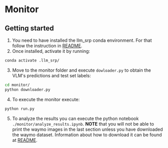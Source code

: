 # Monitor

## Getting started

1. You need to have installed the llm_srp conda environment. For that follow the instruction in [README](../README.md).
2. Once installed, activate it by running:
```bash
conda activate .llm_srp/
```
3. Move to the monitor folder and execute `dowloader.py` to obtain the VLM's predictions and test set labels:
```bash
cd monitor/
python downloader.py
```
4. To execute the monitor execute:
```bash
python run.py
```
5. To analyze the results you can execute the python notebook `./monitor/analyze_results.ipynb`.
**NOTE** that you will not be able to print the waymo images in the last section unless you have downloaded the waymo dataset. 
Information about how to download it can be found at [README](../dataset/README.md).